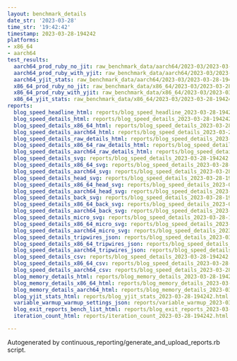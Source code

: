 ```yaml
---
layout: benchmark_details
date_str: '2023-03-28'
time_str: '19:42:42'
timestamp: 2023-03-28-194242
platforms:
- x86_64
- aarch64
test_results:
  aarch64_prod_ruby_no_jit: raw_benchmark_data/aarch64/2023-03/2023-03-28-194242_basic_benchmark_aarch64_prod_ruby_no_jit.json
  aarch64_prod_ruby_with_yjit: raw_benchmark_data/aarch64/2023-03/2023-03-28-194242_basic_benchmark_aarch64_prod_ruby_with_yjit.json
  aarch64_yjit_stats: raw_benchmark_data/aarch64/2023-03/2023-03-28-194242_basic_benchmark_aarch64_yjit_stats.json
  x86_64_prod_ruby_no_jit: raw_benchmark_data/x86_64/2023-03/2023-03-28-194242_basic_benchmark_x86_64_prod_ruby_no_jit.json
  x86_64_prod_ruby_with_yjit: raw_benchmark_data/x86_64/2023-03/2023-03-28-194242_basic_benchmark_x86_64_prod_ruby_with_yjit.json
  x86_64_yjit_stats: raw_benchmark_data/x86_64/2023-03/2023-03-28-194242_basic_benchmark_x86_64_yjit_stats.json
reports:
  blog_speed_headline_html: reports/blog_speed_headline_2023-03-28-194242.html
  blog_speed_details_html: reports/blog_speed_details_2023-03-28-194242.html
  blog_speed_details_x86_64_html: reports/blog_speed_details_2023-03-28-194242.x86_64.html
  blog_speed_details_aarch64_html: reports/blog_speed_details_2023-03-28-194242.aarch64.html
  blog_speed_details_raw_details_html: reports/blog_speed_details_2023-03-28-194242.raw_details.html
  blog_speed_details_x86_64_raw_details_html: reports/blog_speed_details_2023-03-28-194242.x86_64.raw_details.html
  blog_speed_details_aarch64_raw_details_html: reports/blog_speed_details_2023-03-28-194242.aarch64.raw_details.html
  blog_speed_details_svg: reports/blog_speed_details_2023-03-28-194242.svg
  blog_speed_details_x86_64_svg: reports/blog_speed_details_2023-03-28-194242.x86_64.svg
  blog_speed_details_aarch64_svg: reports/blog_speed_details_2023-03-28-194242.aarch64.svg
  blog_speed_details_head_svg: reports/blog_speed_details_2023-03-28-194242.head.svg
  blog_speed_details_x86_64_head_svg: reports/blog_speed_details_2023-03-28-194242.x86_64.head.svg
  blog_speed_details_aarch64_head_svg: reports/blog_speed_details_2023-03-28-194242.aarch64.head.svg
  blog_speed_details_back_svg: reports/blog_speed_details_2023-03-28-194242.back.svg
  blog_speed_details_x86_64_back_svg: reports/blog_speed_details_2023-03-28-194242.x86_64.back.svg
  blog_speed_details_aarch64_back_svg: reports/blog_speed_details_2023-03-28-194242.aarch64.back.svg
  blog_speed_details_micro_svg: reports/blog_speed_details_2023-03-28-194242.micro.svg
  blog_speed_details_x86_64_micro_svg: reports/blog_speed_details_2023-03-28-194242.x86_64.micro.svg
  blog_speed_details_aarch64_micro_svg: reports/blog_speed_details_2023-03-28-194242.aarch64.micro.svg
  blog_speed_details_tripwires_json: reports/blog_speed_details_2023-03-28-194242.tripwires.json
  blog_speed_details_x86_64_tripwires_json: reports/blog_speed_details_2023-03-28-194242.x86_64.tripwires.json
  blog_speed_details_aarch64_tripwires_json: reports/blog_speed_details_2023-03-28-194242.aarch64.tripwires.json
  blog_speed_details_csv: reports/blog_speed_details_2023-03-28-194242.csv
  blog_speed_details_x86_64_csv: reports/blog_speed_details_2023-03-28-194242.x86_64.csv
  blog_speed_details_aarch64_csv: reports/blog_speed_details_2023-03-28-194242.aarch64.csv
  blog_memory_details_html: reports/blog_memory_details_2023-03-28-194242.html
  blog_memory_details_x86_64_html: reports/blog_memory_details_2023-03-28-194242.x86_64.html
  blog_memory_details_aarch64_html: reports/blog_memory_details_2023-03-28-194242.aarch64.html
  blog_yjit_stats_html: reports/blog_yjit_stats_2023-03-28-194242.html
  variable_warmup_warmup_settings_json: reports/variable_warmup_2023-03-28-194242.warmup_settings.json
  blog_exit_reports_bench_list_html: reports/blog_exit_reports_2023-03-28-194242.bench_list.html
  iteration_count_html: reports/iteration_count_2023-03-28-194242.html

---
```

Autogenerated by continuous_reporting/generate_and_upload_reports.rb script.
